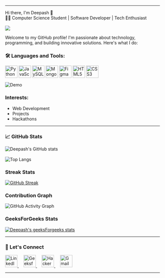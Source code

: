 

---

Hi there, I'm Deepash 👋  
👨‍💻 Computer Science Student | Software Developer | Tech Enthusiast <br><br>
<img src="https://media2.giphy.com/media/v1.Y2lkPTc5MGI3NjExbnV0MXU4ZzhrbGk4b3h4NXB1a2E3cGE4MG94NzZxZm40d2EwZmUyNiZlcD12MV9pbnRlcm5hbF9naWZfYnlfaWQmY3Q9Zw/qgQUggAC3Pfv687qPC/giphy.webp"/><br>

Welcome to my GitHub profile! I'm passionate about technology, programming, and building innovative solutions. Here's what I do:  

### 🛠️ **Languages and Tools:**

<div style="display: flex; align-items: center;">
  <img src="https://img.icons8.com/color/48/000000/python--v1.png" alt="Python" width="40" height="40"/>&nbsp;
  <img src="https://img.icons8.com/color/48/000000/javascript--v1.png" alt="JavaScript" width="40" height="40"/>&nbsp;
  <img src="https://img.icons8.com/color/48/000000/mysql-logo.png" alt="MySQL" width="40" height="40"/>&nbsp;
  <img src="https://img.icons8.com/color/48/000000/mongodb.png" alt="MongoDB" width="40" height="40"/>&nbsp;
  <img src="https://img.icons8.com/color/48/000000/figma.png" alt="Figma" width="40" height="40"/>&nbsp;
  <img src="https://img.icons8.com/color/48/000000/html-5.png" alt="HTML5" width="40" height="40"/>&nbsp;
  <img src="https://img.icons8.com/color/48/000000/css3.png" alt="CSS3" width="40" height="40"/>
</div>

![Demo](https://media4.giphy.com/media/v1.Y2lkPTc5MGI3NjExcXU5bTYyN3hqdDcyOGRwbnYyNjFxZXlxN2c0a2t3ZGd6aW02enJoYiZlcD12MV9pbnRlcm5hbF9naWZfYnlfaWQmY3Q9Zw/bGgsc5mWoryfgKBx1u/giphy.gif)


### **Interests:** 
* Web Development
* Projects
* Hackathons    

---

### 📈 **GitHub Stats**  
![Deepash's GitHub stats](https://github-readme-stats.vercel.app/api?username=Deepash-s&show_icons=true&theme=dark)<br><br>![Top Langs](https://github-readme-stats.vercel.app/api/top-langs/?username=Deepash-s&layout=compact&theme=dark) 

### **Streak Stats**
[![GitHub Streak](https://streak-stats.demolab.com?user=Deepash-s&theme=dark&hide_border=true)](https://git.io/streak-stats)

### **Contribution Graph**
![GitHub Activity Graph](https://github-readme-activity-graph.vercel.app/graph?username=Deepash-s&theme=react-dark)

### **GeeksForGeeks Stats**
[![Deepash's geeksForgeeks stats](https://geeks-for-geeks-stats-api.vercel.app/?userName=deepas194c)](https://www.geeksforgeeks.org/user/deepas194c/)



---

### 🔗 **Let's Connect**  

<a href="https://www.linkedin.com/in/deepashs/" target="_blank"> <img src="https://img.icons8.com/color/48/000000/linkedin.png" alt="LinkedIn" width="40" height="40"/>
</a>&nbsp;&nbsp;&nbsp;
<a href="https://www.geeksforgeeks.org/user/deepas194c/" target="_blank"> <img src="https://upload.wikimedia.org/wikipedia/commons/4/43/GeeksforGeeks.svg" alt="GeeksforGeeks" width="40" height="40"/>
</a>&nbsp;&nbsp;&nbsp;
<a href="https://www.hackerrank.com/profile/deepashs18" target="_blank">
  <img src="https://img.icons8.com/external-tal-revivo-color-tal-revivo/48/external-hackerrank-is-a-technology-company-that-focuses-on-competitive-programming-logo-color-tal-revivo.png" alt="HackerRank" width="40" height="40"/>
</a>&nbsp;&nbsp;&nbsp;
<a href="mailto:deepashs18@gmail.com" target="_blank"> <img src="https://img.icons8.com/color/48/000000/gmail--v1.png" alt="Gmail" width="40" height="40"/>
</a>

---

